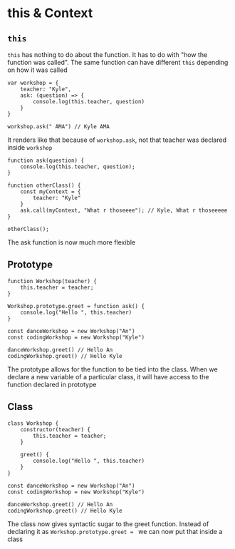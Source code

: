 # this & Context

## `this`

`this` has nothing to do about the function. It has to do with "how the function was called". The same function can have different `this` depending on how it was called

```
var workshop = {
    teacher: "Kyle",
    ask: (question) => {
        console.log(this.teacher, question)
    }
}

workshop.ask(" AMA") // Kyle AMA
```

It renders like that because of `workshop.ask`, not that teacher was declared inside `workshop`

```
function ask(question) {
    console.log(this.teacher, question);
}

function otherClass() {
    const myContext = {
        teacher: "Kyle"
    }
    ask.call(myContext, "What r thoseeee"); // Kyle, What r thoseeeee
}

otherClass();
```

The ask function is now much more flexible

## Prototype

```
function Workshop(teacher) {
    this.teacher = teacher;
}

Workshop.prototype.greet = function ask() {
    console.log("Hello ", this.teacher)
}

const danceWorkshop = new Workshop("An")
const codingWorkshop = new Workshop("Kyle")

danceWorkshop.greet() // Hello An
codingWorkshop.greet() // Hello Kyle
```

The prototype allows for the function to be tied into the class. When we declare a new variable of a particular class, it will have access to the function declared in prototype

## Class

```
class Workshop {
    constructor(teacher) {
        this.teacher = teacher;
    }

    greet() {
        console.log("Hello ", this.teacher)
    }
}

const danceWorkshop = new Workshop("An")
const codingWorkshop = new Workshop("Kyle")

danceWorkshop.greet() // Hello An
codingWorkshop.greet() // Hello Kyle
```

The class now gives syntactic sugar to the greet function. Instead of declaring it as `Workshop.prototype.greet = ` we can now put that inside a class
